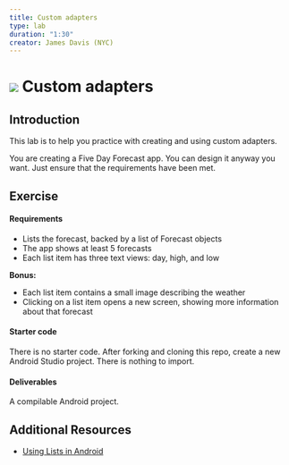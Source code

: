 ```yaml
---
title: Custom adapters
type: lab
duration: "1:30"
creator: James Davis (NYC)
---
```


# ![](https://ga-dash.s3.amazonaws.com/production/assets/logo-9f88ae6c9c3871690e33280fcf557f33.png) Custom adapters
## Introduction

This lab is to help you practice with creating and using custom adapters.

You are creating a Five Day Forecast app. You can design it anyway you want. Just ensure that the requirements have been met.

## Exercise

#### Requirements

* Lists the forecast, backed by a list of Forecast objects
* The app shows at least 5 forecasts
* Each list item has three text views: day, high, and low

**Bonus:**

* Each list item contains a small image describing the weather
* Clicking on a list item opens a new screen, showing more information about that forecast

#### Starter code

There is no starter code. After forking and cloning this repo, create a new Android Studio project. There is nothing to import.

#### Deliverables

A compilable Android project.


## Additional Resources

- [Using Lists in Android](http://www.vogella.com/tutorials/AndroidListView/article.html)
